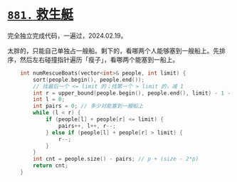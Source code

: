 # [`881.` 救生艇](https://leetcode.cn/problems/boats-to-save-people/)

完全独立完成代码，一遍过，2024.02.19。

太胖的，只能自己单独占一艘船。剩下的，看哪两个人能够塞到一艘船上。先排序，然后左右碰撞指针遍历「瘦子」，看哪两个能塞到一船上。

```cpp
    int numRescueBoats(vector<int>& people, int limit) {
        sort(people.begin(), people.end());
        // 找最后一个 <= limit 的；找第一个 > limit 的，减 1
        int r = upper_bound(people.begin(), people.end(), limit) - 1 - people.begin();
        int l = 0;
        int pairs = 0; // 多少对能塞到一艘船上
        while (l < r) {
            if (people[l] + people[r] <= limit) {
                pairs++, l++, r--;
            } else if (people[l] + people[r] > limit) {
                r--;
            }
        }
        int cnt = people.size() - pairs; // p + (size - 2*p)
        return cnt;
    }
```

